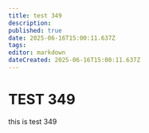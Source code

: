 ```yaml
---
title: test 349
description: 
published: true
date: 2025-06-16T15:00:11.637Z
tags: 
editor: markdown
dateCreated: 2025-06-16T15:00:11.637Z
---
```


# TEST 349
this is test 349
